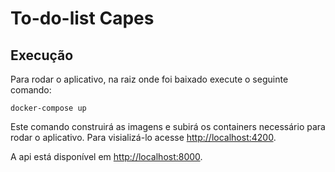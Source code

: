 # To-do-list Capes

## Execução
Para rodar o aplicativo, na raiz onde foi baixado execute o seguinte comando:
```
docker-compose up
```

Este comando construirá as imagens e subirá os containers necessário para rodar o aplicativo.
Para visializá-lo acesse [http://localhost:4200](http://localhost:4200).

A api está disponível em [http://localhost:8000](http://localhost:8000).
